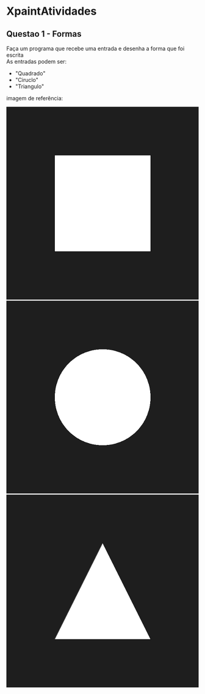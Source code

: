 # XpaintAtividades

## Questao 1 - Formas
Faça um programa que recebe uma entrada e desenha a forma que foi escrita
<br>As entradas podem ser: 
- "Quadrado"
- "Ciruclo"
- "Triangulo"

<p>imagem de referência:</p>

![Referencia_Atividade1](https://github.com/sheiely/XpaintAtividades/blob/main/Formas/exemplos/quadrado.png)
![Referencia_Atividade1](https://github.com/sheiely/XpaintAtividades/blob/main/Formas/exemplos/Circulo.png)
![Referencia_Atividade1](https://github.com/sheiely/XpaintAtividades/blob/main/Formas/exemplos/triangulo.png)

